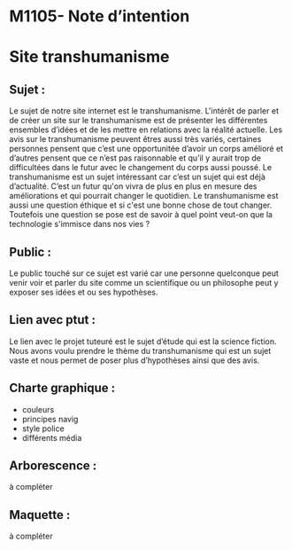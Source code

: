 # M1105- Note d’intention
#  Site transhumanisme

## Sujet : 
Le sujet de notre site internet est le transhumanisme. L'intérêt de parler et de créer un site sur le transhumanisme est de présenter les différentes ensembles d’idées et de les mettre en relations avec la réalité actuelle. 
Les avis sur le transhumanisme peuvent êtres aussi très variés, certaines personnes pensent que c’est une opportunitée d’avoir un corps amélioré et d’autres pensent que ce n’est pas raisonnable et qu’il y aurait trop de difficultées dans le futur avec le changement du corps aussi poussé.
Le transhumanisme est un sujet intéressant car c’est un sujet qui est déjà d’actualité. 
C’est un futur qu'on vivra de plus en plus en mesure des améliorations et qui pourrait changer le quotidien. Le transhumanisme est aussi une question éthique et si c'est une bonne chose de tout changer. 
Toutefois une question se pose est de savoir à quel point veut-on que la technologie s'immisce dans nos vies ?

## Public :
Le public touché sur ce sujet est varié car une personne quelconque peut venir voir et parler du site comme un scientifique ou un philosophe peut y exposer ses idées et ou ses hypothèses.

## Lien avec ptut : 
Le lien avec le projet tuteuré est le sujet d’étude qui est la science fiction. Nous avons voulu prendre le thème du transhumanisme qui est un sujet vaste et nous permet de poser plus d’hypothèses ainsi que des avis.

## Charte graphique :
- couleurs
- principes navig 
- style police
- différents média

## Arborescence : 
à compléter

## Maquette :
à compléter
